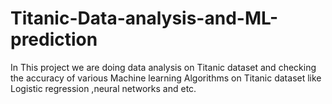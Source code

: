 # Titanic-Data-analysis-and-ML-prediction
In This project we are doing data analysis on Titanic dataset and checking the accuracy of various Machine learning Algorithms on
Titanic dataset like Logistic regression ,neural networks and etc.

